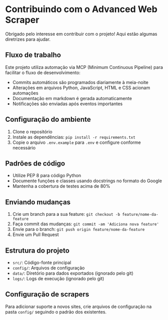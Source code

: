 # Contribuindo com o Advanced Web Scraper

Obrigado pelo interesse em contribuir com o projeto! Aqui estão algumas diretrizes para ajudar.

## Fluxo de trabalho

Este projeto utiliza automação via MCP (Minimum Continuous Pipeline) para facilitar o fluxo de desenvolvimento:

- Commits automáticos são programados diariamente à meia-noite
- Alterações em arquivos Python, JavaScript, HTML e CSS acionam automações
- Documentação em markdown é gerada automaticamente
- Notificações são enviadas após eventos importantes

## Configuração do ambiente

1. Clone o repositório
2. Instale as dependências: `pip install -r requirements.txt`
3. Copie o arquivo `.env.example` para `.env` e configure conforme necessário

## Padrões de código

- Utilize PEP 8 para código Python
- Documente funções e classes usando docstrings no formato do Google
- Mantenha a cobertura de testes acima de 80%

## Enviando mudanças

1. Crie um branch para a sua feature: `git checkout -b feature/nome-da-feature`
2. Faça commit das mudanças: `git commit -am 'Adiciona nova feature'`
3. Envie para o branch: `git push origin feature/nome-da-feature`
4. Envie um Pull Request

## Estrutura do projeto

- `src/`: Código-fonte principal
- `config/`: Arquivos de configuração
- `data/`: Diretório para dados exportados (ignorado pelo git)
- `logs/`: Logs de execução (ignorado pelo git)

## Configuração de scrapers

Para adicionar suporte a novos sites, crie arquivos de configuração na pasta `config/` seguindo o padrão dos existentes.
